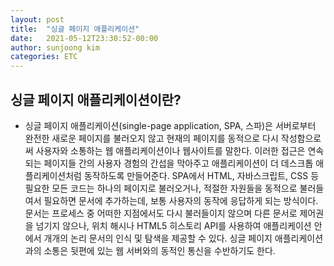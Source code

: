 ```yaml
---
layout: post
title:  "싱글 페이지 애플리케이션"
date:   2021-05-12T23:30:52-00:00
author: sunjoong kim
categories: ETC
---
```


## 싱글 페이지 애플리케이션이란?

- 싱글 페이지 애플리케이션(single-page application, SPA, 스파)은 서버로부터 완전한 새로운 페이지를 불러오지 않고 현재의 페이지를 동적으로 다시 작성함으로써 사용자와 소통하는 웹 애플리케이션이나 웹사이트를 말한다. 
  이러한 접근은 연속되는 페이지들 간의 사용자 경험의 간섭을 막아주고 애플리케이션이 더 데스크톱 애플리케이션처럼 동작하도록 만들어준다. SPA에서 HTML, 자바스크립트, CSS 등 필요한 모든 코드는 하나의 페이지로 불러오거나,
  적절한 자원들을 동적으로 불러들여서 필요하면 문서에 추가하는데, 보통 사용자의 동작에 응답하게 되는 방식이다. 
  문서는 프로세스 중 어떠한 지점에서도 다시 불러들이지 않으며 다른 문서로 제어권을 넘기지 않으나, 위치 해시나 HTML5 히스토리 API를 사용하여 애플리케이션 안에서 개개의 논리 문서의 인식 및 탐색을 제공할 수 있다.
  싱글 페이지 애플리케이션과의 소통은 뒷편에 있는 웹 서버와의 동적인 통신을 수반하기도 한다.